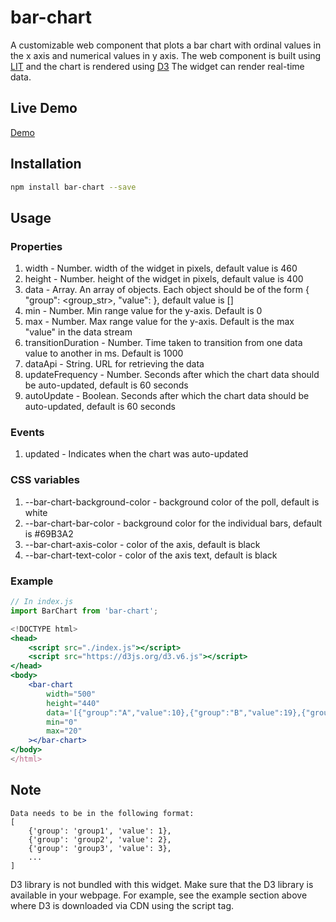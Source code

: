 # bar-chart

A customizable web component that plots a bar chart with ordinal values in the x axis and numerical values in y axis.
The web component is built using [LIT](https://lit.dev/) and the chart is rendered using [D3](https://d3js.org/)
The widget can render real-time data.

## Live Demo

[Demo](https://firstprateek.github.io/bar-chart/)

## Installation

```bash
npm install bar-chart --save
```

## Usage

### Properties

1. width - Number. width of the widget in pixels, default value is 460
2. height - Number. height of the widget in pixels, default value is 400
3. data - Array. An array of objects. Each object should be of the form { "group": <group_str>, "value": <number> }, default value is []
4. min - Number. Min range value for the y-axis. Default is 0
5. max - Number. Max range value for the y-axis. Default is the max "value" in the data stream
6. transitionDuration - Number. Time taken to transition from one data value to another in ms. Default is 1000
7. dataApi - String. URL for retrieving the data
8. updateFrequency - Number. Seconds after which the chart data should be auto-updated, default is 60 seconds
9. autoUpdate - Boolean. Seconds after which the chart data should be auto-updated, default is 60 seconds

### Events

1. updated - Indicates when the chart was auto-updated

### CSS variables

1. --bar-chart-background-color - background color of the poll, default is white
2. --bar-chart-bar-color - background color for the individual bars, default is #69B3A2
3. --bar-chart-axis-color - color of the axis, default is black
4. --bar-chart-text-color - color of the axis text, default is black

### Example

```js
// In index.js
import BarChart from 'bar-chart';
```

```jsx
<!DOCTYPE html>
<head>
    <script src="./index.js"></script>
    <script src="https://d3js.org/d3.v6.js"></script>
</head>
<body>
    <bar-chart
        width="500" 
        height="440" 
        data='[{"group":"A","value":10},{"group":"B","value":19},{"group":"C","value":8}]'
        min="0"
        max="20"
    ></bar-chart>
</body>
</html>
```

## Note

```
Data needs to be in the following format:
[
    {'group': 'group1', 'value': 1},
    {'group': 'group2', 'value': 2},
    {'group': 'group3', 'value': 3},
    ...
]
```

D3 library is not bundled with this widget. Make sure that the D3 library is available in your webpage.
For example, see the example section above where D3 is downloaded via CDN using the script tag.
